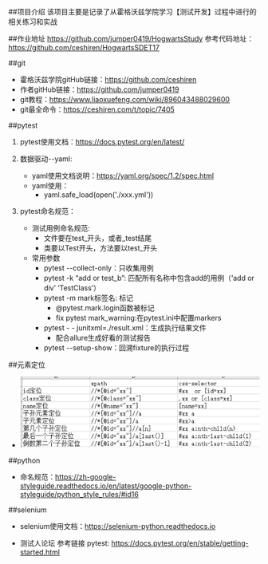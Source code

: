 ##项目介绍
    该项目主要是记录了从霍格沃兹学院学习【测试开发】过程中进行的相关练习和实战

##作业地址
https://github.com/jumper0419/HogwartsStudy
参考代码地址：https://github.com/ceshiren/HogwartsSDET17

##git
- 霍格沃兹学院gitHub链接：https://github.com/ceshiren
- 作者gitHub链接：https://github.com/jumper0419
- git教程：https://www.liaoxuefeng.com/wiki/896043488029600
- git最全命令：https://ceshiren.com/t/topic/7405
  
##pytest
1. pytest使用文档：https://docs.pytest.org/en/latest/
   
2. 数据驱动--yaml:
   - yaml使用文档说明：https://yaml.org/spec/1.2/spec.html
   - yaml使用：
     + yaml.safe_load(open('./xxx.yml'))
3. pytest命名规范：
   - 测试用例命名规范:
     * 文件要在test_开头，或者_test结尾
     * 类要以Test开头，方法要以test_开头
   - 常用参数 
     * pytest --collect-only：只收集用例 
     * pytest -k “add  or test_b”: 匹配所有名称中包含add的用例（‘add or div’ ‘TestClass’）
     * pytest  -m mark标签名: 标记 
       + @pytest.mark.login函数被标记
       + fix pytest mark_warning:在pytest.ini中配置markers 
     * pytest  - - junitxml=./result.xml：生成执行结果文件
       + 配合allure生成好看的测试报告
     * pytest  --setup-show：回溯fixture的执行过程
    
##元素定位
- ![img.png](img.png)

##python
- 命名规范：https://zh-google-styleguide.readthedocs.io/en/latest/google-python-styleguide/python_style_rules/#id16


##selenium
- selenium使用文档：https://selenium-python.readthedocs.io
  

- 测试人论坛
参考链接
pytest: https://docs.pytest.org/en/stable/getting-started.html
